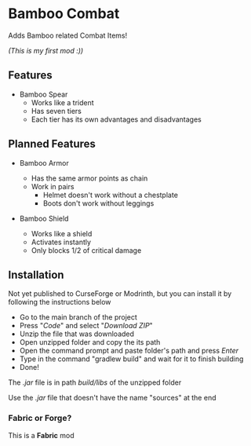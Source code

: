 # Bamboo Combat

Adds Bamboo related Combat Items!

*(This is my first mod :))*

## Features

* Bamboo Spear
  - Works like a trident
  - Has seven tiers
  - Each tier has its own advantages and disadvantages

## Planned Features

* Bamboo Armor
  - Has the same armor points as chain
  - Work in pairs
    - Helmet doesn't work without a chestplate
    - Boots don't work without leggings

* Bamboo Shield
  - Works like a shield
  - Activates instantly
  - Only blocks 1/2 of critical damage

## Installation

Not yet published to CurseForge or Modrinth, but you can install it by following the instructions below

  - Go to the main branch of the project 
  - Press "*Code*" and select "*Download ZIP*"
  - Unzip the file that was downloaded
  - Open unzipped folder and copy the its path
  - Open the command prompt and paste folder's path and press *Enter*
  - Type in the command "gradlew build" and wait for it to finish building
  - Done!

The *.jar* file is in path *build/libs* of the unzipped folder

Use the *.jar* file that doesn't have the name "sources" at the end

### Fabric or Forge?
This is a **Fabric** mod
